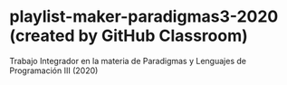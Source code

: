 # playlist-maker-paradigmas3-2020 (created by GitHub Classroom)
Trabajo Integrador en la materia de Paradigmas y Lenguajes de Programación III (2020)
